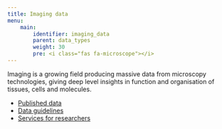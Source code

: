 ```yaml
---
title: Imaging data
menu:
    main:
        identifier: imaging_data
        parent: data_types
        weight: 30
        pre: <i class="fas fa-microscope"></i>
---
```


Imaging is a growing field producing massive data from microscopy technologies, giving deep level insights in function and organisation of tissues, cells and molecules.

* [Published data](data)
* [Data guidelines](guidelines)
* [Services for researchers](services)
